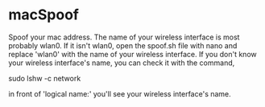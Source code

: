 # macSpoof
Spoof your mac address.
The name of your wireless interface is most probably wlan0. If it isn't wlan0, open the spoof.sh file with nano and replace 'wlan0' with the name of your wireless interface. If you don't know your wireless interface's name, you can check it with the command,

sudo lshw -c network

in front of 'logical name:' you'll see your wireless interface's name.

